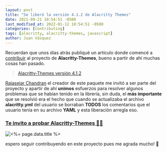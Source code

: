 ```yaml
---
layout: post
title: "Se liberó la versión 4.1.2 de Alacritty Themes"
date: 2021-09-21 10:54:51 -0500
last_modified_at: 2022-01-12 10:54:51 -0500
categories: [contributing]
tags: [alacritty, alacritty-themes, javascript]
author: Juan Vásquez
---
```


Recuerdan que unos días atrás publiqué un artículo donde comencé a
[contribuir](http://juanvasquez.dev/contribuci%C3%B3n/alacritty/2021/08/27/primera-contribucion-en-el-repositorio-alacritty-themes/)
al proyecto de **Alacritty-Themes**, bueno a partir de ahí muchas cosas han pasado.

> [Alacritty-Themes versión 4.1.2](https://github.com/rajasegar/alacritty-themes/releases/tag/v4.1.2)

[Rajasejar Chandran](https://github.com/rajasegar) el creador de este paquete me invitó a ser parte del proyecto
y apartir de ahí **unimos** esfuerzos para resolver algunos problemas que se habían tenido en la librería,
sin duda, el **más importante** que se resolvió era el hecho que cuando se actualizaba
el archivo **alacritty.yml** del usuario se borraban **TODOS** los comentarios que el usuario tenía en su archivo **YAML** y esta liberación arregla eso.

### [Te invito a probar Alacritty-Themes 🌈😍](https://github.com/rajasegar/alacritty-themes)

![<%= page.data.title %>](https://res.cloudinary.com/juanvqz/image/upload/w_1200,c_limit,q_80/v1/blog/2021-09-21/invitation_alacritty_themes_fe7rcx.jpg#center)

espero seguir contribuyendo en este proyecto pues me agrada mucho! 🚀
